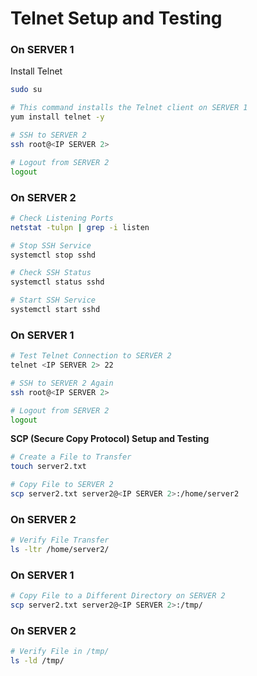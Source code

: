 # Telnet Setup and Testing

### On SERVER 1

Install Telnet

```sh
sudo su

# This command installs the Telnet client on SERVER 1
yum install telnet -y

# SSH to SERVER 2
ssh root@<IP SERVER 2>

# Logout from SERVER 2
logout
```

### On SERVER 2

```sh
# Check Listening Ports
netstat -tulpn | grep -i listen

# Stop SSH Service
systemctl stop sshd

# Check SSH Status
systemctl status sshd

# Start SSH Service
systemctl start sshd
```

### On SERVER 1

```sh
# Test Telnet Connection to SERVER 2
telnet <IP SERVER 2> 22

# SSH to SERVER 2 Again
ssh root@<IP SERVER 2>

# Logout from SERVER 2
logout
```

**SCP (Secure Copy Protocol) Setup and Testing**

```sh
# Create a File to Transfer
touch server2.txt

# Copy File to SERVER 2
scp server2.txt server2@<IP SERVER 2>:/home/server2
```

### On SERVER 2

```sh
# Verify File Transfer
ls -ltr /home/server2/
```

### On SERVER 1

```sh
# Copy File to a Different Directory on SERVER 2
scp server2.txt server2@<IP SERVER 2>:/tmp/
```

### On SERVER 2

```sh
# Verify File in /tmp/
ls -ld /tmp/
```

